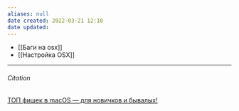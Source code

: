 ```yaml
---
aliases: null
date created: 2022-03-21 12:10
date updated:
---
```


- [[Баги на osx]]
- [[Настройка OSX]]

---

###### Citation

[ТОП фишек в macOS — для новичков и бывалых!](https://www.youtube.com/watch?v=9v-09FSc2gA&list=WL&index=2&t=1049s)